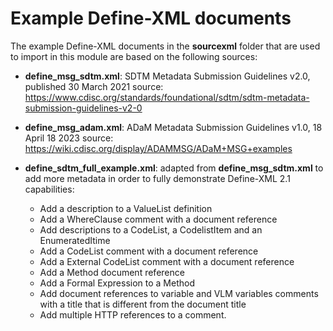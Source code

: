 # Example Define-XML documents

The example Define-XML documents in the **sourcexml** folder that are used to import in this module are based on the following sources:

- **define_msg_sdtm.xml**: SDTM Metadata Submission Guidelines v2.0, published 30 March 2021
  source: <https://www.cdisc.org/standards/foundational/sdtm/sdtm-metadata-submission-guidelines-v2-0>

- **define_msg_adam.xml**: ADaM Metadata Submission Guidelines v1.0, 18 April 18 2023
  source: <https://wiki.cdisc.org/display/ADAMMSG/ADaM+MSG+examples>

- **define_sdtm_full_example.xml**: adapted from **define_msg_sdtm.xml** to add more metadata in order to fully demonstrate Define-XML 2.1 capabilities:
  - Add a description to a ValueList definition
  - Add a WhereClause comment with a document reference
  - Add descriptions to a CodeList, a CodelistItem and an EnumeratedItime
  - Add a CodeList comment with a document reference
  - Add a External CodeList comment with a document reference
  - Add a Method document reference
  - Add a Formal Expression to a Method
  - Add document references to variable and VLM variables comments with a title that is different from the document title
  - Add multiple HTTP references to a comment.
